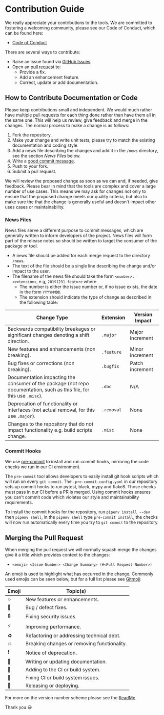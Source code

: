 <!--
Copyright (C) 2020-2025 Arm Limited or its affiliates and Contributors. All rights reserved.
SPDX-License-Identifier: Apache-2.0
-->
# Contribution Guide

We really appreciate your contributions to the tools. We are committed to 
fostering a welcoming community, please see our Code of Conduct, which can be found here:

- [Code of Conduct](./CODE_OF_CONDUCT.md)

There are several ways to contribute:

- Raise an issue found via [GitHub Issues](https://github.com/ARMmbed/continuous-delivery-scripts/issues).
- Open an [pull request](https://github.com/ARMmbed/continuous-delivery-scripts/pulls) to:
  - Provide a fix.
  - Add an enhancement feature.
  - Correct, update or add documentation.


## How to Contribute Documentation or Code

Please keep contributions small and independent. We would much rather have multiple pull requests for each thing done
rather than have them all in the same one. This will help us review, give feedback and merge in the changes. The
normal process to make a change is as follows:

1. Fork the repository.
2. Make your change and write unit tests, please try to match the existing documentation and coding style.
3. Add a news file describing the changes and add it in the `/news` directory, see the section _News Files_ below.
4. Write a [good commit message](http://tbaggery.com/2008/04/19/a-note-about-git-commit-messages.html).
5. Push to your fork.
6. Submit a pull request.

We will review the proposed change as soon as we can and, if needed, give feedback. Please bear in mind that the tools
are complex and cover a large number of use cases. This means we may ask for changes not only to ensure
that the proposed change meets our quality criteria, but also to make sure the that the change is generally useful and
doesn't impact other uses cases or maintainability.

### News Files

News files serve a different purpose to commit messages, which are generally written to inform developers of the
project. News files will form part of the release notes so should be written to target the consumer of the package or
tool.

- A news file should be added for each merge request to the directory `/news`.
- The text of the file should be a single line describing the change and/or impact to the user.
- The filename of the news file should take the form `<number>.<extension>`, e.g, `20191231.feature` where:
  - The number is either the issue number or, if no issue exists, the date in the form `YYYYMMDD`.
  - The extension should indicate the type of change as described in the following table:

| Change Type                                                                                                             | Extension  | Version Impact  |
|-------------------------------------------------------------------------------------------------------------------------|------------|-----------------|
| Backwards compatibility breakages or significant changes denoting a shift direction.                                    | `.major`   | Major increment |
| New features and enhancements (non breaking).                                                                           | `.feature` | Minor increment |
| Bug fixes or corrections (non breaking).                                                                                | `.bugfix`  | Patch increment |
| Documentation impacting the consumer of the package (not repo documentation, such as this file, for this use `.misc`).  | `.doc`     | N/A             |
| Deprecation of functionality or interfaces (not actual removal, for this use `.major`).                                 | `.removal` | None            |
| Changes to the repository that do not impact functionality e.g. build scripts change.                                   | `.misc`    | None            |

### Commit Hooks

We use [pre-commit](https://pre-commit.com/) to install and run commit hooks, mirroring the code checks we run in our CI
environment.

The `pre-commit` tool allows developers to easily install git hook scripts which will run on every `git commit`. The
`.pre-commit-config.yaml` in our repository sets up commit hooks to run pytest, black, mypy and flake8. Those checks
must pass in our CI before a PR is merged. Using commit hooks ensures you can't commit code which violates our style
and maintainability requirements.

To install the commit hooks for the repository, run `pipenv install --dev` then `pipenv shell`, in the `pipenv shell`
type `pre-commit install`, the checks will now run automatically every time you try to `git commit` to the repository.

## Merging the Pull Request

When merging the pull request we will normally squash merge the changes give it a title which provides context to
the changes:

- `<emoji> <Issue-Number> <Change Summary> (#<Pull Request Number>)`

An emoji is used to highlight what has occurred in the change. Commonly used emojis can be seen below, but for a full
list please see [Gitmoji](https://gitmoji.carloscuesta.me/):

Emoji | Topic(s)
------|---------
✨ | New features or enhancements.
🐛 | Bug / defect fixes.
🔒 | Fixing security issues.
⚡️ | Improving performance.
♻️ | Refactoring or addressing technical debt.
💥 | Breaking changes or removing functionality.
❗️ | Notice of deprecation.
📝 | Writing or updating documentation.
👷 | Adding to the CI or build system.
💚️ | Fixing CI or build system issues.
🚀 | Releasing or deploying.

For more on the version number scheme please see the [ReadMe](./README.md).

Thank you :smiley:
